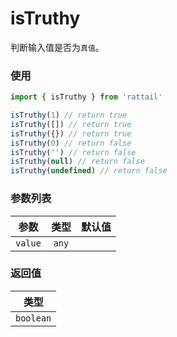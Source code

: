 # isTruthy

判断输入值是否为`真值`。

### 使用

```ts
import { isTruthy } from 'rattail'

isTruthy(1) // return true
isTruthy([]) // return true
isTruthy({}) // return true
isTruthy(0) // return false
isTruthy('') // return false
isTruthy(null) // return false
isTruthy(undefined) // return false
```

### 参数列表

| 参数    | 类型  | 默认值 |
| ------- | :---: | -----: |
| `value` | `any` |        |

### 返回值

|   类型    |
| :-------: |
| `boolean` |
